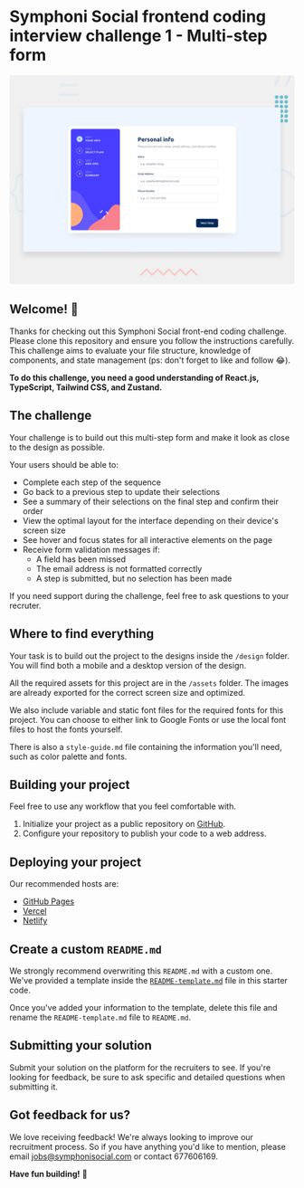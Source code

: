 # Symphoni Social frontend coding interview challenge 1 - Multi-step form

![Design preview for the Multi-step form coding challenge](./design/desktop-preview.jpg)

## Welcome! 👋

Thanks for checking out this Symphoni Social front-end coding challenge. Please clone this repository and ensure you follow the instructions carefully. This challenge aims to evaluate your file structure, knowledge of components, and state management (ps: don't forget to like and follow 😂).

**To do this challenge, you need a good understanding of React.js, TypeScript, Tailwind CSS, and Zustand.**

## The challenge

Your challenge is to build out this multi-step form and make it look as close to the design as possible.

Your users should be able to:

- Complete each step of the sequence
- Go back to a previous step to update their selections
- See a summary of their selections on the final step and confirm their order
- View the optimal layout for the interface depending on their device's screen size
- See hover and focus states for all interactive elements on the page
- Receive form validation messages if:
  - A field has been missed
  - The email address is not formatted correctly
  - A step is submitted, but no selection has been made

If you need support during the challenge, feel free to ask questions to your recruter.

## Where to find everything

Your task is to build out the project to the designs inside the `/design` folder. You will find both a mobile and a desktop version of the design. 

All the required assets for this project are in the `/assets` folder. The images are already exported for the correct screen size and optimized.

We also include variable and static font files for the required fonts for this project. You can choose to either link to Google Fonts or use the local font files to host the fonts yourself.

There is also a `style-guide.md` file containing the information you'll need, such as color palette and fonts.

## Building your project

Feel free to use any workflow that you feel comfortable with.

1. Initialize your project as a public repository on [GitHub](https://github.com/).
2. Configure your repository to publish your code to a web address.

## Deploying your project

Our recommended hosts are:

- [GitHub Pages](https://pages.github.com/)
- [Vercel](https://vercel.com/)
- [Netlify](https://www.netlify.com/)

## Create a custom `README.md`

We strongly recommend overwriting this `README.md` with a custom one. We've provided a template inside the [`README-template.md`](./README-template.md) file in this starter code.

Once you've added your information to the template, delete this file and rename the `README-template.md` file to `README.md`.

## Submitting your solution

Submit your solution on the platform for the recruiters to see. If you're looking for feedback, be sure to ask specific and detailed questions when submitting it.

## Got feedback for us?

We love receiving feedback! We're always looking to improve our recruitment process. So if you have anything you'd like to mention, please email jobs@symphonisocial.com or contact 677606169.

**Have fun building!** 🚀
